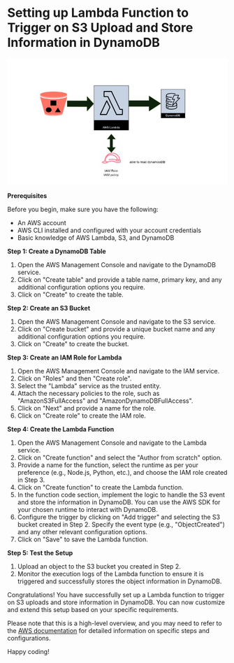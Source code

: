  # Setting up Lambda Function to Trigger on S3 Upload and Store Information in DynamoDB

 ![Flowchart](Lambda_function.png)

**Prerequisites**


Before you begin, make sure you have the following:

- An AWS account
- AWS CLI installed and configured with your account credentials
- Basic knowledge of AWS Lambda, S3, and DynamoDB

**Step 1: Create a DynamoDB Table**

1. Open the AWS Management Console and navigate to the DynamoDB service.
2. Click on "Create table" and provide a table name, primary key, and any additional configuration options you require.
3. Click on "Create" to create the table.

**Step 2: Create an S3 Bucket**

1. Open the AWS Management Console and navigate to the S3 service.
2. Click on "Create bucket" and provide a unique bucket name and any additional configuration options you require.
3. Click on "Create" to create the bucket.

**Step 3: Create an IAM Role for Lambda**

1. Open the AWS Management Console and navigate to the IAM service.
2. Click on "Roles" and then "Create role".
3. Select the "Lambda" service as the trusted entity.
4. Attach the necessary policies to the role, such as "AmazonS3FullAccess" and "AmazonDynamoDBFullAccess".
5. Click on "Next" and provide a name for the role.
6. Click on "Create role" to create the IAM role.

**Step 4: Create the Lambda Function**

1. Open the AWS Management Console and navigate to the Lambda service.
2. Click on "Create function" and select the "Author from scratch" option.
3. Provide a name for the function, select the runtime as per your preference (e.g., Node.js, Python, etc.), and choose the IAM role created in Step 3.
4. Click on "Create function" to create the Lambda function.
5. In the function code section, implement the logic to handle the S3 event and store the information in DynamoDB. You can use the AWS SDK for your chosen runtime to interact with DynamoDB.
6. Configure the trigger by clicking on "Add trigger" and selecting the S3 bucket created in Step 2. Specify the event type (e.g., "ObjectCreated") and any other relevant configuration options.
7. Click on "Save" to save the Lambda function.

**Step 5: Test the Setup**

1. Upload an object to the S3 bucket you created in Step 2.
2. Monitor the execution logs of the Lambda function to ensure it is triggered and successfully stores the object information in DynamoDB.

Congratulations! You have successfully set up a Lambda function to trigger on S3 uploads and store information in DynamoDB. You can now customize and extend this setup based on your specific requirements.

Please note that this is a high-level overview, and you may need to refer to the [AWS documentation](https://aws.amazon.com/documentation/) for detailed information on specific steps and configurations.

Happy coding!